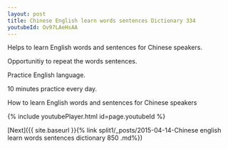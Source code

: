 ```yaml
---
layout: post
title: Chinese English learn words sentences Dictionary 334 
youtubeId: Ov97LAeHsAA
---
```

 
 
Helps to learn English words and sentences for Chinese speakers.

Opportunitiy to repeat the words sentences. 

Practice English language. 
 
10 minutes practice every day. 
 
How to learn English words and sentences for Chinese speakers 
 
{% include youtubePlayer.html id=page.youtubeId %}
 
 
[Next]({{ site.baseurl }}{% link  split1/_posts/2015-04-14-Chinese english learn words sentences dictionary 850 .md%})
 
